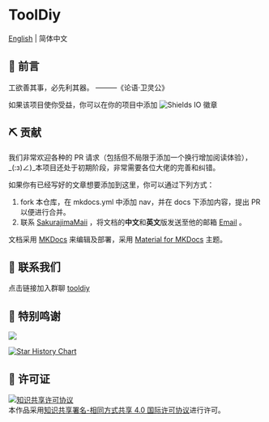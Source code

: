 # ToolDiy

[English](https://github.com/cargo-youth/ToolDiy/blob/main/README_EN.md) | 简体中文

## 🤔 前言

工欲善其事，必先利其器。 ———《论语·卫灵公》

如果该项目使你受益，你可以在你的项目中添加 ![Shields IO](https://img.shields.io/badge/ToolDiy-Let's%20build%20the%20world%20with%20tools-%23eb4d4b) 徽章

## ⛏ 贡献

我们非常欢迎各种的 PR 请求（包括但不局限于添加一个换行增加阅读体验），_(:з)∠)_本项目还处于初期阶段，非常需要各位大佬的完善和纠错。

如果你有已经写好的文章想要添加到这里，你可以通过下列方式：

1. fork 本仓库，在 mkdocs.yml 中添加 nav，并在 docs 下添加内容，提出 PR 以便进行合并。
2. 联系 [SakurajimaMaii](https://github.com/SakurajimaMaii) ，将文档的**中文**和**英文**版发送至他的邮箱 <a href="mailto:guihy2019@gmail.com">Email</a> 。

文档采用 [MKDocs](https://www.mkdocs.org/) 来编辑及部署，采用 [Material for MKDocs](https://squidfunk.github.io/mkdocs-material/) 主题。

## 🤳 联系我们

点击链接加入群聊 [tooldiy](https://jq.qq.com/?_wv=1027&k=QCT1smVY)

## 💫 特别鸣谢

<!--  support by https://contrib.rocks -->
<a href="https://github.com/cargo-youth/ToolDiy/graphs/contributors">
  <img src="https://contrib.rocks/image?repo=cargo-youth/ToolDiy" />
</a>

[![Star History Chart](https://api.star-history.com/svg?repos=cargo-youth/ToolDiy&type=Date)](https://star-history.com/#cargo-youth/ToolDiy&Date)

## 📑 许可证

<a rel="license" href="http://creativecommons.org/licenses/by-sa/4.0/"><img alt="知识共享许可协议" style="border-width:0" src="https://i.creativecommons.org/l/by-sa/4.0/88x31.png" /></a><br />本作品采用<a rel="license" href="http://creativecommons.org/licenses/by-sa/4.0/">知识共享署名-相同方式共享 4.0 国际许可协议</a>进行许可。
